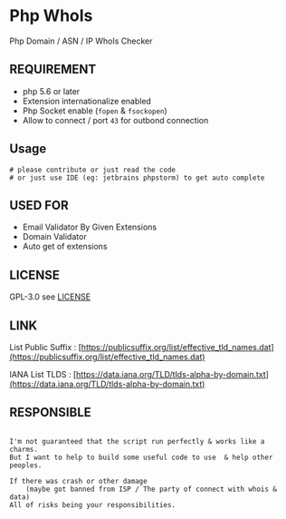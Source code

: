 # Php WhoIs

Php Domain / ASN / IP WhoIs Checker

## REQUIREMENT

- php 5.6 or later
- Extension internationalize enabled
- Php Socket enable (`fopen` & `fsockopen`)
- Allow to connect / port `43` for outbond connection

## Usage

    # please contribute or just read the code
    # or just use IDE (eg: jetbrains phpstorm) to get auto complete

## USED FOR

- Email Validator By Given Extensions
- Domain Validator
- Auto get of extensions 

## LICENSE

GPL-3.0 see [LICENSE](LICENSE)

## LINK

List Public Suffix : [https://publicsuffix.org/list/effective_tld_names.dat](https://publicsuffix.org/list/effective_tld_names.dat)

IANA List TLDS : [https://data.iana.org/TLD/tlds-alpha-by-domain.txt](https://data.iana.org/TLD/tlds-alpha-by-domain.txt)

## RESPONSIBLE

```

I'm not guaranteed that the script run perfectly & works like a charms.
But I want to help to build some useful code to use  & help other peoples.

If there was crash or other damage 
    (maybe got banned from ISP / The party of connect with whois & data)
All of risks being your responsibilities.

```
